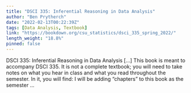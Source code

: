 ```yaml
---
title: "DSCI 335: Inferential Reasoning in Data Analysis"
author: "Ben Prytherch"
date: "2022-02-13T00:22:39Z"
tags: [Data Analysis, Textbook]
link: "https://bookdown.org/csu_statistics/dsci_335_spring_2022/"
length_weight: "18.8%"
pinned: false
---
```


DSCI 335: Inferential Reasoning in Data Analysis [...] This book is meant to accompany DSCI 335. It is not a complete textbook; you will need to take notes on what you hear in class and what you read throughout the semester. In it, you will find: I will be adding “chapters” to this book as the semester ...
